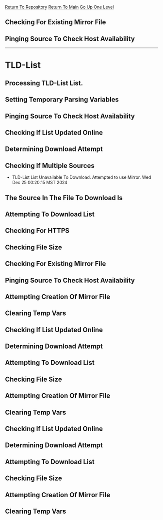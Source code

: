 [Return To Repository](https://github.com/DigitalWarrior/piholeparser/)
[Return To Main](https://github.com/DigitalWarrior/piholeparser/blob/master/RecentRunLogs/Mainlog.md)
[Go Up One Level](https://github.com/DigitalWarrior/piholeparser/blob/master/RecentRunLogs/TopLevelScripts/15-Processing-Top-Level-Domains.md)
## Checking For Existing Mirror File
## Pinging Source To Check Host Availability
____________________________________
# TLD-List
## Processing TLD-List List.
## Setting Temporary Parsing Variables
## Pinging Source To Check Host Availability
## Checking If List Updated Online
## Determining Download Attempt
## Checking If Multiple Sources
* TLD-List List Unavailable To Download. Attempted to use Mirror. Wed Dec 25 00:20:15 MST 2024
## The Source In The File To Download Is
## Attempting To Download List
## Checking For HTTPS
## Checking File Size
## Checking For Existing Mirror File
## Pinging Source To Check Host Availability
## Attempting Creation Of Mirror File
## Clearing Temp Vars
## Checking If List Updated Online
## Determining Download Attempt
## Attempting To Download List
## Checking File Size
## Attempting Creation Of Mirror File
## Clearing Temp Vars
## Checking If List Updated Online
## Determining Download Attempt
## Attempting To Download List
## Checking File Size
## Attempting Creation Of Mirror File
## Clearing Temp Vars
